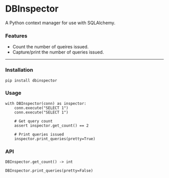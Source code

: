 # DBInspector

A Python context manager for use with SQLAlchemy.

### Features
- Count the number of queires issued.
- Capture/print the number of queries issued.

---

### Installation
```
pip install dbinspector
```

### Usage

```
with DBInspector(conn) as inspector:
    conn.execute("SELECT 1")
    conn.execute("SELECT 1")

    # Get query count
    assert inspector.get_count() == 2
    
    # Print queries issued
    inspector.print_queries(pretty=True)
```

### API
```
DBInspector.get_count() -> int

DBInspector.print_queries(pretty=False)
```
